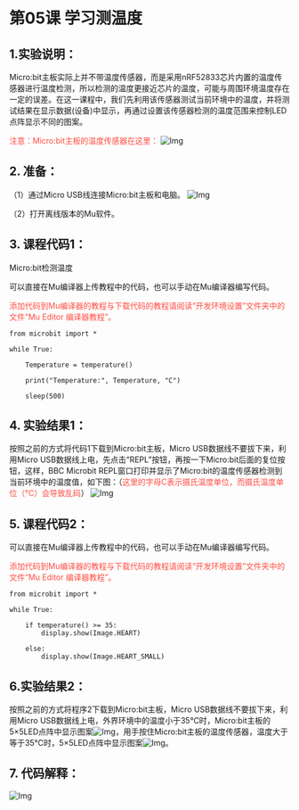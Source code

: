 # 第05课 学习测温度

## 1.实验说明：                                                                               
Micro:bit主板实际上并不带温度传感器，而是采用nRF52833芯片内置的温度传感器进行温度检测，所以检测的温度更接近芯片的温度，可能与周围环境温度存在一定的误差。在这一课程中，我们先利用该传感器测试当前环境中的温度，并将测试结果在显示数据(设备)中显示，再通过设置该传感器检测的温度范围来控制LED点阵显示不同的图案。

<span style="color: rgb(255, 76, 65);">注意：Micro:bit主板的温度传感器在这里：</span>
![Img](./media/img-20230324151954.png)

## 2. 准备：
（1）通过Micro USB线连接Micro:bit主板和电脑。
![Img](./media/img-20230327154148.png)

（2）打开离线版本的Mu软件。

## 3. 课程代码1：
Micro:bit检测温度

可以直接在Mu编译器上传教程中的代码，也可以手动在Mu编译器编写代码。

<span style="color: rgb(255, 76, 65);">添加代码到Mu编译器的教程与下载代码的教程请阅读“开发环境设置”文件夹中的文件“Mu Editor 编译器教程”。</span>

```
from microbit import *

while True:

    Temperature = temperature()

    print("Temperature:", Temperature, "C")

    sleep(500)
```
## 4. 实验结果1：
按照之前的方式将代码1下载到Micro:bit主板，Micro USB数据线不要拔下来，利用Micro USB数据线上电，先点击“REPL”按钮，再按一下Micro:bit后面的复位按钮，这样，BBC Microbit REPL窗口打印并显示了Micro:bit的温度传感器检测到当前环境中的温度值，如下图：（<span style="color: rgb(255, 76, 65);">这里的字母C表示摄氏温度单位，而摄氏温度单位（℃）会导致乱码</span>）
![Img](./media/img-20230327163813.png)

## 5. 课程代码2：
可以直接在Mu编译器上传教程中的代码，也可以手动在Mu编译器编写代码。

<span style="color: rgb(255, 76, 65);">添加代码到Mu编译器的教程与下载代码的教程请阅读“开发环境设置”文件夹中的文件“Mu Editor 编译器教程”。</span>

```
from microbit import *

while True:

    if temperature() >= 35:
        display.show(Image.HEART)

    else:
        display.show(Image.HEART_SMALL)
```

## 6.实验结果2：                                                                                
按照之前的方式将程序2下载到Micro:bit主板，Micro USB数据线不要拔下来，利用Micro USB数据线上电，外界环境中的温度小于35℃时，Micro:bit主板的5×5LED点阵中显示图案![Img](./media/img-20230324153310.png)，用手按住Micro:bit主板的温度传感器，温度大于等于35℃时，5×5LED点阵中显示图案![Img](./media/img-20230324153316.png)。

## 7. 代码解释：
![Img](./media/img-20230327164120.png)
